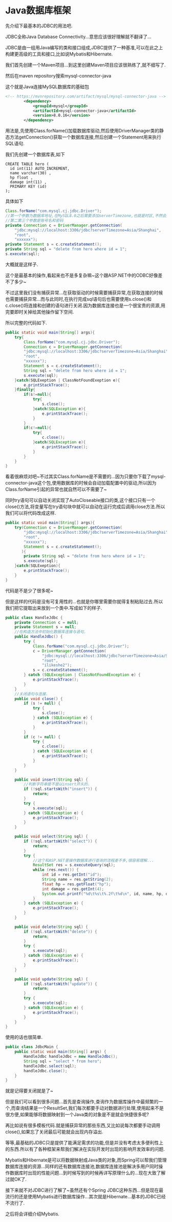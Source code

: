 # Java数据库框架

先介绍下最基本的JDBC的用法吧.

JDBC全称Java Database Connectivity...意思应该很好理解就不翻译了...

JDBC是由一组用Java编写的类和接口组成,JDBC提供了一种基准,可以在此之上构建更高级的工具和接口,比如说Mybatis和Hibernate.

我们首先创建一个Maven项目...到这里创建Maven项目应该很熟练了,就不细写了.

然后在maven repository搜索mysql-connector-java

这个就是Java连接MySQL数据库的基础包

```xml
<!-- https://mvnrepository.com/artifact/mysql/mysql-connector-java -->
        <dependency>
            <groupId>mysql</groupId>
            <artifactId>mysql-connector-java</artifactId>
            <version>8.0.16</version>
        </dependency>
```

用法是,先使用Class.forName()加载数据库驱动,然后使用DriverManager类的静态方法getConnection()获取一个数据库连接,然后创建一个Statement用来执行SQL语句.

我们先创建一个数据库表,如下

```mysql
CREATE TABLE hero (
  id int(11) AUTO_INCREMENT,
  name varchar(30) ,
  hp float ,
  damage int(11) ,
  PRIMARY KEY (id)
);
```



具体如下

```java
Class.forName("com.mysql.cj.jdbc.Driver");
//第一个参数为数据库地址,在MySQL8.0之后需要添加serverTimezone,也就是时区,不然会报错.
//第二第三个参数是账号名和密码
private Connection c = DriverManager.getConnection(
    "jdbc:mysql://localhost:3306/jdbc?serverTimezone=Asia/Shanghai",
    "root",
    "xxxxxx");
private Statement s = c.createStatement();
private String sql = "delete from hero where id = 1";
s.execute(sql);
```

大概就是这样子.

这个是最基本的操作,看起来也不是多复杂嘛~这个跟ASP.NET中的ODBC好像差不了多少~

不过这里我们没有捕获异常...在获取驱动的时候需要捕获异常,在获取连接的时候也需要捕获异常...而与此同时,在执行完成sql语句后也需要使用s.close()和c.close()将连接和创建的语句进行关闭.因为数据库连接也是一个很宝贵的资源,用完要即时关掉给其他操作留下空间.

所以完整的代码如下.

```java
public static void main(String[] args){
    try{
        Class.forName("com.mysql.cj.jdbc.Driver");
        Connection c = DriverManager.getConnection(
        "jdbc:mysql://localhost:3306/jdbc?serverTimezone=Asia/Shanghai",
    	"root",
    	"xxxxxx");
        Statement s = c.createStatement();
        String sql = "delete from hero where id = 1";
        s.execute(sql);
    }catch(SQLExeption | ClassNotFoundExeption e){
        e.printStackTrace();
    }finally{
        if(s!=null){
            try{
                s.close();
            }catch(SQLException e){
                e.printStackTrace();
            }
        }
        if(c!=null){
            try{
                c.close();
            }catch(SQLException e){
                e.printStackTrace();
            }
        }
    }
}
```

看着很麻烦对吧~不过其实Class.forName是不需要的...因为只要你下载了mysql-connector-java这个包,使用数据库的时候会自动加载配置中的驱动,所以因为Class.forName引起的异常也就自然可以不需要了~

同时try语句可以自动关闭实现了AutoCloseable接口的类,这个接口只有一个close()方法,将变量写在try语句块中就可以自动在运行完成后调用close方法.所以我们可以将代码改成这样.

```java
public static void main(String[] args){
    try(Connection c = DriverManager.getConnection(
        "jdbc:mysql://localhost:3306/jdbc?serverTimezone=Asia/Shanghai",
    	"root",
    	"xxxxxx");
        Statement s = c.createStatement();
       ){
        private String sql = "delete from hero where id = 1";
        s.execute(sql);
    }catch(SQLExeption){
        e.printStackTrace();
    }
}
```

代码是不是少了很多呢~

但是这样的代码是没有可复用性的...也就是你哪里需要你就得复制粘贴过去.所以我们把它提取出来放到一个类中.写成如下的样子.

```java
public class HandleJdbc {
    private Connection c = null;
    private Statement s = null;
	//在构造方法中初始化数据库连接与语句.
    public HandleJdbc() {
        try {
            Class.forName("com.mysql.cj.jdbc.Driver");
            c = DriverManager.getConnection(
                "jdbc:mysql://localhost:3306/jdbc?serverTimezone=Asia/Shanghai&characterEncoding=UTF-8",
                "root",
                "ilikeshe2");
            s = c.createStatement();
        } catch (SQLException | ClassNotFoundException e) {
            e.printStackTrace();
        }
    }
	//关闭语句与连接.
    public void close() {
        if (s != null) {
            try {
                s.close();
            } catch (SQLException e) {
                e.printStackTrace();
            }
        }
        if (c != null) {
            try {
                c.close();
            } catch (SQLException e) {
                e.printStackTrace();
            }
        }
    }

    public void insert(String sql) {
        //判断字符串是不是以insert开头的.
        if (!sql.startsWith("insert")) {
            return;
        }
        try {
            s.execute(sql);
        } catch (SQLException e) {
            e.printStackTrace();
        }
    }

    public void select(String sql) {
        if (!sql.startsWith("select")) {
            return;
        }
        try {
            //这个和ASP.NET里操作数据库进行查询的流程差不多,很容易理解...
            ResultSet res = s.executeQuery(sql);
            while (res.next()) {
                int id = res.getInt("id");
                String name = res.getString(2);
                float hp = res.getFloat("hp");
                int damage = res.getInt(4);
                System.out.printf("%d\t%s\t%.2f\t%d\n", id, name, hp, damage);
            }
        } catch (SQLException e) {
            e.printStackTrace();
        }
    }

    public void delete(String sql) {
        if (!sql.startsWith("delete")) {
            return;
        }
        try {
            s.execute(sql);
        } catch (SQLException e) {
            e.printStackTrace();
        }
    }

    public void update(String sql) {
        if (!sql.startsWith("update")) {
            return;
        }
        try {
            s.execute(sql);
        } catch (SQLException e) {
            e.printStackTrace();
        }
    }
}
```

使用的话也很简单.

```java
public class JdbcMain {
    public static void main(String[] args) {
        HandleJdbc handleJdbc = new HandleJdbc();
        String sql = "select * from hero";
        handleJdbc.select(sql);
        handleJdbc.close();
    }
}
```

就是记得要关闭就是了~

但是我们可以看到很多问题...首先是查询操作,查询作为数据库操作中最频繁的一个,而查询结果是一个ResultSet,我们每次都要手动对数据进行处理,使用起来不是很方便,如果能够将数据映射到一个Java类的对象是不是就会快捷很多呢?

再比如说有很多模板代码.就是捕获异常的那些东西,又比如说每次都要手动调用close(),如果忘了关闭最后可能就会出现内存溢出.

等等,最基础的JDBC只是提供了能满足需求的功能,但是并没有考虑太多便利性上的东西.所以有了各种框架来帮我们解决在实际开发时出现的影响开发效率的问题.

Mybatis和Hibernate是可以将数据映射成Java类的对象,而Spring可以帮我们管理数据库连接的资源...同样的还有数据库连接池,数据库连接池是解决多用户同时操作数据库时出现的性能问题...到时候写到的时候再详写原理什么的...现在大致了解过就OK了.

接下来就不对JDBC进行了解了~虽然还有个Spring JDBC这种东西...但是现在最流行的还是使用Mybatis进行数据库操作...其次就是Hibernate...基本的JDBC已经不流行了.

之后将会详细介绍Mybatis.